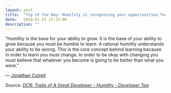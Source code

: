 ```yaml
---
layout: post
title:  "Tip of the Day: Humility is recognising your opportunities for growth"
date:   2018-01-23 17:25:00
description: ""
---
```


"Humility is the base for your ability to grow. It is the base of your ability to grow because you must be humble to learn. A rational humility understands your ability to be wrong. This is the core concept behind learning because in order to learn you must change. In order to be okay with changing you must believe that whatever you become is going to be better than what you were."

— <a href="https://twitter.com/jcutrell" target="_blank">Jonathan Cutrell</a>

*Source: <a href="https://spec.fm/podcasts/developer-tea/79763" target="_blank">DCR: Traits of A Great Developer - Humility - Developer Tea</a>*
